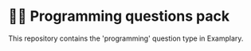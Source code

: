 # 👩‍💻 Programming questions pack

This repository contains the 'programming' question type in Examplary.
